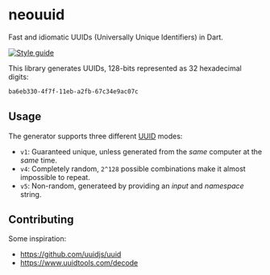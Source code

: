 # neouuid

Fast and idiomatic UUIDs (Universally Unique Identifiers) in Dart.

[![Style guide][sty_img]][sty_url]

[sty_url]: https://pub.dev/packages/neodart
[sty_img]: https://img.shields.io/badge/style-neodart-9cf.svg

This library generates UUIDs, 128-bits represented as 32 hexadecimal digits:

```txt
ba6eb330-4f7f-11eb-a2fb-67c34e9ac07c
```

## Usage

The generator supports three different [UUID][] modes:

- `v1`: Guaranteed unique, unless generated from the _same_ computer at the
  _same_ time.
- `v4`: Completely random, `2^128` possible combinations make it almost
  impossible to repeat.
- `v5`: Non-random, generateed by providing an _input_ and _namespace_ string.

[uuid]: https://tools.ietf.org/html/rfc4122.html
[v1]: https://datatracker.ietf.org/doc/html/rfc4122

## Contributing

Some inspiration:

- <https://github.com/uuidjs/uuid>
- <https://www.uuidtools.com/decode>
